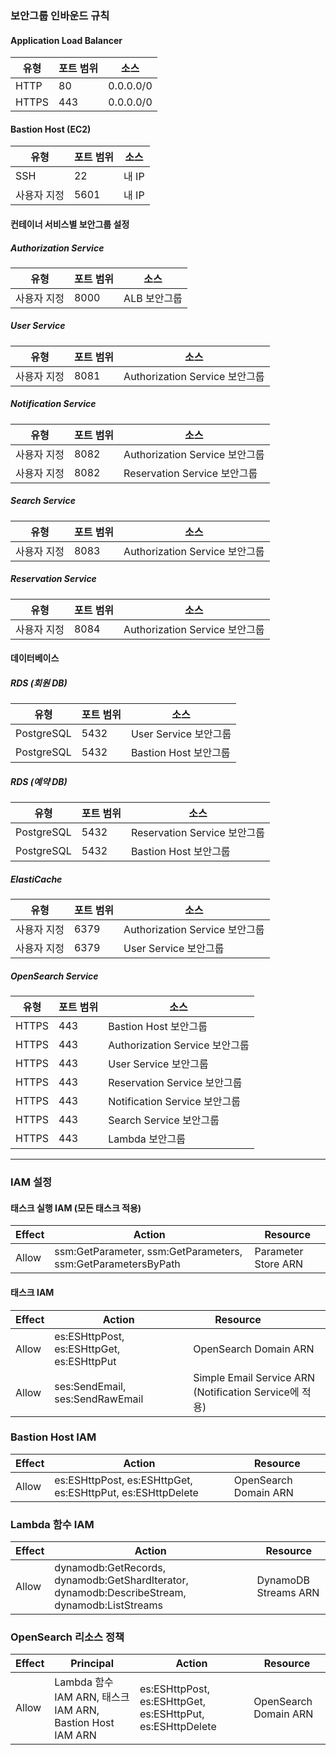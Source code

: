 ### 보안그룹 인바운드 규칙
#### Application Load Balancer
| 유형     | 포트 범위 | 소스        |
| ------ | ----- | --------- |
| HTTP   | 80    | 0.0.0.0/0 |
| HTTPS  | 443   | 0.0.0.0/0 |

#### Bastion Host (EC2)
| 유형     | 포트 범위 | 소스       |
|----------|-----------|------------|
| SSH      | 22        | 내 IP      |
| 사용자 지정 | 5601      | 내 IP      |

#### 컨테이너 서비스별 보안그룹 설정

##### Authorization Service
| 유형       | 포트 범위 | 소스         |
|------------|-----------|--------------|
| 사용자 지정 | 8000      | ALB 보안그룹 |

##### User Service
| 유형       | 포트 범위 | 소스                              |
|------------|-----------|-----------------------------------|
| 사용자 지정 | 8081      | Authorization Service 보안그룹     |

##### Notification Service
| 유형       | 포트 범위 | 소스                              |
|------------|-----------|-----------------------------------|
| 사용자 지정 | 8082      | Authorization Service 보안그룹     |
| 사용자 지정 | 8082      | Reservation Service 보안그룹       |

##### Search Service
| 유형       | 포트 범위 | 소스                              |
|------------|-----------|-----------------------------------|
| 사용자 지정 | 8083      | Authorization Service 보안그룹     |

##### Reservation Service
| 유형       | 포트 범위 | 소스                              |
|------------|-----------|-----------------------------------|
| 사용자 지정 | 8084      | Authorization Service 보안그룹     |

#### 데이터베이스
##### RDS (회원 DB)
| 유형       | 포트 범위 | 소스                  |
|------------|-----------|-----------------------|
| PostgreSQL | 5432      | User Service 보안그룹 |
| PostgreSQL | 5432      | Bastion Host 보안그룹 |

##### RDS (예약 DB)
| 유형       | 포트 범위 | 소스                      |
|------------|-----------|---------------------------|
| PostgreSQL | 5432      | Reservation Service 보안그룹 |
| PostgreSQL | 5432      | Bastion Host 보안그룹     |

##### ElastiCache
| 유형       | 포트 범위 | 소스                      |
|------------|-----------|---------------------------|
| 사용자 지정 | 6379      | Authorization Service 보안그룹 |
| 사용자 지정 | 6379      | User Service 보안그룹     |

##### OpenSearch Service
| 유형       | 포트 범위 | 소스                      |
|------------|-----------|---------------------------|
| HTTPS      | 443       | Bastion Host 보안그룹     |
| HTTPS      | 443       | Authorization Service 보안그룹 |
| HTTPS      | 443       | User Service 보안그룹     |
| HTTPS      | 443       | Reservation Service 보안그룹 |
| HTTPS      | 443       | Notification Service 보안그룹 |
| HTTPS      | 443       | Search Service 보안그룹   |
| HTTPS      | 443       | Lambda 보안그룹           |

---
### IAM 설정

#### 태스크 실행 IAM (모든 태스크 적용)
| Effect | Action                                    | Resource               |
|--------|------------------------------------------|------------------------|
| Allow  | ssm:GetParameter, ssm:GetParameters, ssm:GetParametersByPath | Parameter Store ARN    |
#### 태스크 IAM

| Effect | Action                                    | Resource                                            |
| ------ | ----------------------------------------- | --------------------------------------------------- |
| Allow  | es:ESHttpPost, es:ESHttpGet, es:ESHttpPut | OpenSearch Domain ARN                               |
| Allow  | ses:SendEmail, ses:SendRawEmail           | Simple Email Service ARN (Notification Service에 적용) |

### Bastion Host IAM
| Effect | Action                                    | Resource               |
|--------|------------------------------------------|------------------------|
| Allow  | es:ESHttpPost, es:ESHttpGet, es:ESHttpPut, es:ESHttpDelete | OpenSearch Domain ARN  |

### Lambda 함수 IAM

| Effect | Action                                    | Resource               |
|--------|------------------------------------------|------------------------|
| Allow  | dynamodb:GetRecords, dynamodb:GetShardIterator, dynamodb:DescribeStream, dynamodb:ListStreams | DynamoDB Streams ARN  |

### OpenSearch 리소스 정책
| Effect | Principal                                            | Action                                                     | Resource              |
| ------ | ---------------------------------------------------- | ---------------------------------------------------------- | --------------------- |
| Allow  | Lambda 함수 IAM ARN, 태스크 IAM ARN, Bastion Host IAM ARN | es:ESHttpPost, es:ESHttpGet, es:ESHttpPut, es:ESHttpDelete | OpenSearch Domain ARN |
